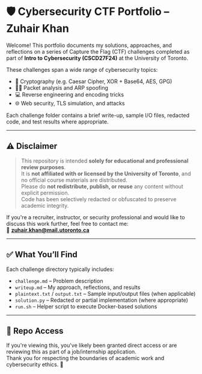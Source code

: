 # 🛡️ Cybersecurity CTF Portfolio – Zuhair Khan

Welcome! This portfolio documents my solutions, approaches, and reflections on a series of Capture the Flag (CTF) challenges completed as part of **Intro to Cybersecurity (CSCD27F24)** at the University of Toronto.

These challenges span a wide range of cybersecurity topics:

- 🔐 Cryptography (e.g. Caesar Cipher, XOR + Base64, AES, GPG)
- 🕵️‍♂️ Packet analysis and ARP spoofing
- 💻 Reverse engineering and encoding tricks
- 🌐 Web security, TLS simulation, and attacks

Each challenge folder contains a brief write-up, sample I/O files, redacted code, and test results where appropriate.

---

## ⚠️ Disclaimer

> This repository is intended **solely for educational and professional review purposes**.  
> It is **not affiliated with or licensed by the University of Toronto**, and no official course materials are distributed.  
> Please do **not redistribute, publish, or reuse** any content without explicit permission.  
> Code has been selectively redacted or obfuscated to preserve academic integrity.

If you're a recruiter, instructor, or security professional and would like to discuss this work further, feel free to contact me:  
📩 **zuhair.khan@mail.utoronto.ca**

---

## ✅ What You’ll Find

Each challenge directory typically includes:

- `challenge.md` – Problem description
- `writeup.md` – My approach, reflections, and results
- `plaintext.txt` / `output.txt` – Sample input/output files (when applicable)
- `solution.py` – Redacted or partial implementation (where appropriate)
- `run.sh` – Helper script to execute Docker-based solutions

---

## 🔐 Repo Access

If you're viewing this, you've likely been granted direct access or are reviewing this as part of a job/internship application.  
Thank you for respecting the boundaries of academic work and cybersecurity ethics. 🙏
